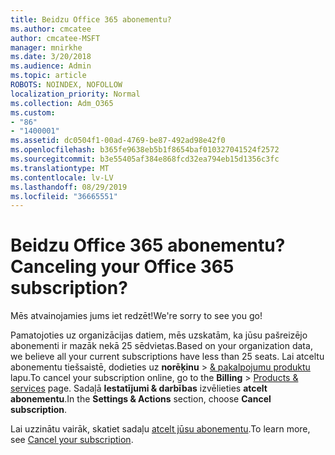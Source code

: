 ```yaml
---
title: Beidzu Office 365 abonementu?
ms.author: cmcatee
author: cmcatee-MSFT
manager: mnirkhe
ms.date: 3/20/2018
ms.audience: Admin
ms.topic: article
ROBOTS: NOINDEX, NOFOLLOW
localization_priority: Normal
ms.collection: Adm_O365
ms.custom:
- "86"
- "1400001"
ms.assetid: dc0504f1-00ad-4769-be87-492ad98e42f0
ms.openlocfilehash: b365fe9638eb5b1f8654baf010327041524f2572
ms.sourcegitcommit: b3e55405af384e868fcd32ea794eb15d1356c3fc
ms.translationtype: MT
ms.contentlocale: lv-LV
ms.lasthandoff: 08/29/2019
ms.locfileid: "36665551"
---
```

# <a name="canceling-your-office-365-subscription"></a><span data-ttu-id="016c8-102">Beidzu Office 365 abonementu?</span><span class="sxs-lookup"><span data-stu-id="016c8-102">Canceling your Office 365 subscription?</span></span>

<span data-ttu-id="016c8-103">Mēs atvainojamies jums iet redzēt!</span><span class="sxs-lookup"><span data-stu-id="016c8-103">We're sorry to see you go!</span></span>
  
<span data-ttu-id="016c8-104">Pamatojoties uz organizācijas datiem, mēs uzskatām, ka jūsu pašreizējo abonementi ir mazāk nekā 25 sēdvietas.</span><span class="sxs-lookup"><span data-stu-id="016c8-104">Based on your organization data, we believe all your current subscriptions have less than 25 seats.</span></span> <span data-ttu-id="016c8-105">Lai atceltu abonementu tiešsaistē, dodieties uz **norēķinu** \> [& pakalpojumu produktu](https://go.microsoft.com/fwlink/p/?linkid=842054) lapu.</span><span class="sxs-lookup"><span data-stu-id="016c8-105">To cancel your subscription online, go to the **Billing** \> [Products & services](https://go.microsoft.com/fwlink/p/?linkid=842054) page.</span></span> <span data-ttu-id="016c8-106">Sadaļā **Iestatījumi & darbības** izvēlieties **atcelt abonementu**.</span><span class="sxs-lookup"><span data-stu-id="016c8-106">In the **Settings & Actions** section, choose **Cancel subscription**.</span></span>
  
<span data-ttu-id="016c8-107">Lai uzzinātu vairāk, skatiet sadaļu [atcelt jūsu abonementu](https://docs.microsoft.com/office365/admin/subscriptions-and-billing/cancel-your-subscription).</span><span class="sxs-lookup"><span data-stu-id="016c8-107">To learn more, see [Cancel your subscription](https://docs.microsoft.com/office365/admin/subscriptions-and-billing/cancel-your-subscription).</span></span>

